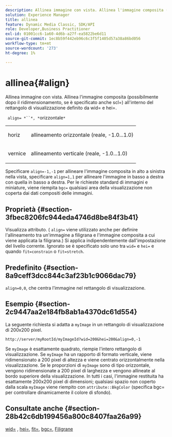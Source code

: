 ```yaml
---
description: Allinea immagine con vista. Allinea l'immagine composita (possibilmente dopo il ridimensionamento, se è specificato anche scl=) all'interno del rettangolo di visualizzazione definito da wid= e hei=.
solution: Experience Manager
title: allinea
feature: Dynamic Media Classic, SDK/API
role: Developer,Business Practitioner
exl-id: 01001cc6-1a60-4d6b-a27f-ea5822be6d11
source-git-commit: 1ec8b59f442eb96c6c3f5f1405d57a38a86bd056
workflow-type: tm+mt
source-wordcount: '273'
ht-degree: 1%

---
```


# allinea{#align}

Allinea immagine con vista. Allinea l&#39;immagine composita (possibilmente dopo il ridimensionamento, se è specificato anche scl=) all&#39;interno del rettangolo di visualizzazione definito da wid= e hei=.

` align= *``*, *`orizzontale`*`

<table id="simpletable_4CB26F72A56D4515B767C303F8E8A1CF"> 
 <tr class="strow"> 
  <td class="stentry"> <p> <span class="codeph"> <span class="varname"> horiz  </span> </span> </p> </td> 
  <td class="stentry"> <p>allineamento orizzontale (reale, -1.0...1.0) </p> </td> 
 </tr> 
 <tr class="strow"> 
  <td class="stentry"> <p> <span class="codeph"> <span class="varname"> vernice  </span> </span> </p> </td> 
  <td class="stentry"> <p>allineamento verticale (reale, -1.0...1.0) </p> </td> 
 </tr> 
</table>

Specificare `align=-1,-1` per allineare l&#39;immagine composita in alto a sinistra nella vista, specificare `align=1,1` per allineare l&#39;immagine in basso a destra con quella in basso a destra. Per le richieste standard di immagini e miniature, viene riempita `bgc=` qualsiasi area della visualizzazione non coperta dai dati compositi delle immagini.

## Proprietà {#section-3fbec8206fc944eda4746d8be84f3b41}

Visualizza attributo. ( `align=` viene utilizzato anche per definire l&#39;allineamento tra un&#39;immagine a filigrana e l&#39;immagine composita a cui viene applicata la filigrana.) Si applica indipendentemente dall&#39;impostazione del livello corrente. Ignorato se è specificato solo uno tra `wid=` e `hei=` e quando `fit=constrain` o `fit=stretch`.

## Predefinito {#section-8a9ceff3dcc844c3af23b1c9066dac79}

`align=0,0`, che centra l’immagine nel rettangolo di visualizzazione.

## Esempio {#section-2c9447aa2e184fb8ab1a4370dc61d554}

La seguente richiesta si adatta a `myImage` in un rettangolo di visualizzazione di 200x200 pixel.

`http://server/myRootId/myImageId?wid=200&hei=200&align=0,-1`

Se `myImage` è esattamente quadrato, riempie l&#39;intero rettangolo di visualizzazione. Se `myImage` ha un rapporto di formato verticale, viene ridimensionato a 200 pixel di altezza e viene centrato orizzontalmente nella visualizzazione. Se le proporzioni di `myImage` sono di tipo orizzontale, vengono ridimensionate a 200 pixel di larghezza e vengono allineate al bordo superiore della visualizzazione. In tutti i casi, l&#39;immagine restituita ha esattamente 200x200 pixel di dimensioni; qualsiasi spazio non coperto dalla scala `myImage` viene riempito con `attribute::BkgColor` (specifica bgc= per controllare dinamicamente il colore di sfondo).

## Consultate anche {#section-28b42c6db199456a800c8407faa26a99}

[wid=](../../../../../is-api/http-ref/image-serving-api-ref/c-http-protocol-reference/c-command-reference/r-is-http-wid.md#reference-bfeadcb67bf4485f851eb21345527e47) ,  [hei=](../../../../../is-api/http-ref/image-serving-api-ref/c-http-protocol-reference/c-command-reference/r-is-http-hei.md#reference-6d6f556ccc0e4b98a815e8a5c1944a96),  [fit=](../../../../../is-api/http-ref/image-serving-api-ref/c-http-protocol-reference/c-command-reference/r-fit.md#reference-f11bff6d93d143d6b135de3a923bc989),  [bgc=](../../../../../is-api/http-ref/image-serving-api-ref/c-http-protocol-reference/c-command-reference/r-bgc.md#reference-53376175f617446fbe5c69120f834b88),  [Filigrane](../../../../../is-api/http-ref/image-serving-api-ref/c-http-protocol-reference/c-syntax-and-features/r-watermarks.md#reference-35d2c3a2c98349b792921c6cb8e73832)
